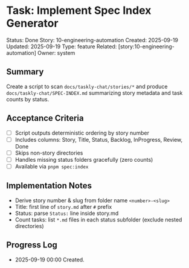 # Task: Implement Spec Index Generator
Status: Done
Story: 10-engineering-automation
Created: 2025-09-19
Updated: 2025-09-19
Type: feature
Related: [story:10-engineering-automation]
Owner: system

## Summary
Create a script to scan `docs/taskly-chat/stories/*` and produce `docs/taskly-chat/SPEC-INDEX.md` summarizing story metadata and task counts by status.

## Acceptance Criteria
- [ ] Script outputs deterministic ordering by story number
- [ ] Includes columns: Story, Title, Status, Backlog, InProgress, Review, Done
- [ ] Skips non-story directories
- [ ] Handles missing status folders gracefully (zero counts)
- [ ] Available via `pnpm spec:index`

## Implementation Notes
- Derive story number & slug from folder name `<number>-<slug>`
- Title: first line of `story.md` after `#` prefix
- Status: parse `Status:` line inside story.md
- Count tasks: list `*.md` files in each status subfolder (exclude nested directories)

## Progress Log
- 2025-09-19 00:00 Created.

